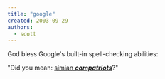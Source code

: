 ```yaml
---
title: "google"
created: 2003-09-29
authors:
  - scott
---
```


God bless Google's built-in spell-checking abilities:

"Did you mean: [simian **_compatriots_**](http://www.google.com/search?hl=en&lr=&ie=UTF-8&q=simian+compatriots&spell=1)?"
